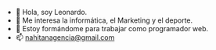 - 👋 Hola, soy Leonardo.
- 👀 Me interesa la informática, el Marketing y el deporte.
- 🌱 Estoy formándome para trabajar como programador web.
- 📫 nahitanagencia@gmail.com

<!---
LeonardoManuelArrieta/LeonardoManuelArrieta is a ✨ special ✨ repository because its `README.md` (this file) appears on your GitHub profile.
You can click the Preview link to take a look at your changes.
--->
